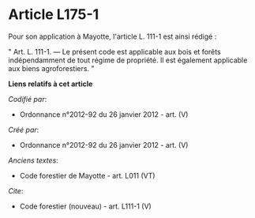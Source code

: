 # Article L175-1

Pour son application à Mayotte, l'article L. 111-1 est ainsi rédigé : 

" Art. L. 111-1. ― Le présent code est applicable aux bois et forêts indépendamment de tout régime de propriété. Il est
également applicable aux biens agroforestiers. "

**Liens relatifs à cet article**

_Codifié par_:

  - Ordonnance n°2012-92 du 26 janvier 2012 - art. (V)

_Créé par_:

  - Ordonnance n°2012-92 du 26 janvier 2012 - art. (V)

_Anciens textes_:

  - Code forestier de Mayotte - art. L011 (VT)

_Cite_:

  - Code forestier (nouveau) - art. L111-1 (V)
